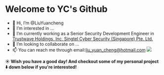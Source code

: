 # Welcome to YC's Github

- 👋 Hi, I’m @LiuYuancheng
- 👀 I’m interested in ...
- 🌱 I’m currently working as a Senior Security Development Engineer in [Trustwave Holdings, Inc, Singtel Cyber Security (Singapore) Pte. Ltd.](https://www.trustwave.com/en-us/)
- 💞️ I’m looking to collaborate on ...
- 📫 You can reach me through email:liu_yuan_cheng@hotmail.com 
![](https://github-readme-stats.vercel.app/api?username=LiuYuancheng)
<!---
LiuYuancheng/LiuYuancheng is a ✨ special ✨ repository because its `README.md` (this file) appears on your GitHub profile.
You can click the Preview link to take a look at your changes.
--->
**☀️ Wish you have a good day! And checkout some of my personal project :arrow_down: down below if you're interested!**
